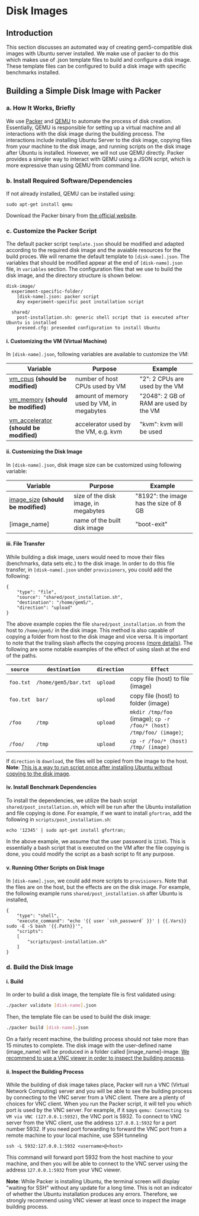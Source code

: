 # Disk Images

## Introduction
This section discusses an automated way of creating gem5-compatible disk images with Ubuntu server installed. We make use of packer to do this which makes use of .json template files to build and configure a disk image. These template files can be configured to build a disk image with specific benchmarks installed.


## Building a Simple Disk Image with Packer
<a name="packerbriefly"></a>
### a. How It Works, Briefly
We use [Packer](https://www.packer.io/) and [QEMU](https://www.qemu.org/) to automate the process of disk creation.
Essentially, QEMU is responsible for setting up a virtual machine and all interactions with the disk image during the building process.
The interactions include installing Ubuntu Server to the disk image, copying files from your machine to the disk image, and running scripts on the disk image after Ubuntu is installed.
However, we will not use QEMU directly.
Packer provides a simpler way to interact with QEMU using a JSON script, which is more expressive than using QEMU from command line.
<a name="dependencies"></a>
### b. Install Required Software/Dependencies
If not already installed, QEMU can be installed using:
```shell
sudo apt-get install qemu
```
Download the Packer binary from [the official website](https://www.packer.io/downloads.html).
<a name="customizing"></a>
### c. Customize the Packer Script
The default packer script `template.json` should be modified and adapted according to the required disk image and the avaiable resources for the build proces. We will rename the default template to `[disk-name].json`. The variables that should be modified appear at the end of `[disk-name].json` file, in `variables` section.
The configuration files that we use to build the disk image, and the directory structure is shown below:
```shell
disk-image/
  experiment-specific-folder/
    [disk-name].json: packer script
    Any experiment-specific post installation script

  shared/
    post-installation.sh: generic shell script that is executed after Ubuntu is installed
    preseed.cfg: preseeded configuration to install Ubuntu
```

<a name="customizingVM"></a>
#### i. Customizing the VM (Virtual Machine)
In `[disk-name].json`, following variables are available to customize the VM:

| Variable         | Purpose     | Example  |
| ---------------- |-------------|----------|
| [vm_cpus](https://www.packer.io/docs/builders/qemu.html#cpus) **(should be modified)** | number of host CPUs used by VM | "2": 2 CPUs are used by the VM |
| [vm_memory](https://www.packer.io/docs/builders/qemu.html#memory) **(should be modified)** | amount of memory used by VM, in megabytes | "2048": 2 GB of RAM are used by the VM |
| [vm_accelerator](https://www.packer.io/docs/builders/qemu.html#accelerator) **(should be modified)** | accelerator used by the VM, e.g. kvm | "kvm": kvm will be used |

<a name="customizingscripts"></a>
#### ii. Customizing the Disk Image
In `[disk-name].json`, disk image size can be customized using following variable:

| Variable        | Purpose     | Example  |
| ---------------- |-------------|----------|
| [image_size](https://www.packer.io/docs/builders/qemu.html#disk_size) **(should be modified)** | size of the disk image, in megabytes | "8192": the image has the size of 8 GB  |
| [image_name] | name of the built disk image | "boot-exit"  |




<a name="customizingscripts2"></a>
#### iii. File Transfer
While building a disk image, users would need to move their files (benchmarks, data sets etc.) to
the disk image. In order to do this file transfer, in `[disk-name].json` under `provisioners`, you could add the following:

```shell
{
    "type": "file",
    "source": "shared/post_installation.sh",
    "destination": "/home/gem5/",
    "direction": "upload"
}
```
The above example copies the file `shared/post_installation.sh` from the host to `/home/gem5/` in the disk image.
This method is also capable of copying a folder from host to the disk image and vice versa.
It is important to note that the trailing slash affects the copying process [(more details)](https://www.packer.io/docs/provisioners/file.html#directory-uploads).
The following are some notable examples of the effect of using slash at the end of the paths.

| `source`        | `destination`     | `direction`  |  `Effect`  |
| ---------------- |-------------|----------|-----|
| `foo.txt` | `/home/gem5/bar.txt` | `upload` | copy file (host) to file (image) |
| `foo.txt` | `bar/` | `upload` | copy file (host) to folder (image) |
| `/foo` | `/tmp` | `upload` | `mkdir /tmp/foo` (image);  `cp -r /foo/* (host) /tmp/foo/ (image)`; |
| `/foo/` | `/tmp` | `upload` | `cp -r /foo/* (host) /tmp/ (image)` |

If `direction` is `download`, the files will be copied from the image to the host.
**Note**: [This is a way to run script once after installing Ubuntu without copying to the disk image](#customizingscripts3).

<a name="customizingscripts3"></a>
#### iv. Install Benchmark Dependencies
To install the dependencies, we utilize the bash script `shared/post_installation.sh`, which will be run after the Ubuntu installation and file copying is done.
For example, if we want to install `gfortran`, add the following in `scripts/post_installation.sh`:
```shell
echo '12345' | sudo apt-get install gfortran;
```
In the above example, we assume that the user password is `12345`.
This is essentially a bash script that is executed on the VM after the file copying is done, you could modify the script as a bash script to fit any purpose.
<a name="customizingscripts4"></a>
#### v. Running Other Scripts on Disk Image
In `[disk-name].json`, we could add more scripts to `provisioners`.
Note that the files are on the host, but the effects are on the disk image.
For example, the following example runs `shared/post_installation.sh` after Ubuntu is installed,
```shell
{
    "type": "shell",
    "execute_command": "echo '{{ user `ssh_password` }}' | {{.Vars}} sudo -E -S bash '{{.Path}}'",
    "scripts":
    [
        "scripts/post-installation.sh"
    ]
}
```
<a name="buildsimple"></a>
### d. Build the Disk Image
<a name="simplebuild"></a>
#### i. Build
In order to build a disk image, the template file is first validated using:
```sh
./packer validate [disk-name].json
```
Then, the template file can be used to build the disk image:
```sh
./packer build [disk-name].json
```

On a fairly recent machine, the building process should not take more than 15 minutes to complete.
The disk image with the user-defined name (image_name) will be produced in a folder called [image_name]-image.
[We recommend to use a VNC viewer in order to inspect the building process](#inspect).
<a name="inspect"></a>
#### ii. Inspect the Building Process
While the building of disk image takes place, Packer will run a VNC (Virtual Network Computing) server and you will be able to see the building process by connecting to the VNC server from a VNC client. There are a plenty of choices for VNC client. When you run the Packer script, it will tell you which port is used by the VNC server. For example, if it says `qemu: Connecting to VM via VNC (127.0.0.1:5932)`, the VNC port is 5932.
To connect to VNC server from the VNC client, use the address `127.0.0.1:5932` for a port number 5932.
If you need port forwarding to forward the VNC port from a remote machine to your local machine, use SSH tunneling
```shell
ssh -L 5932:127.0.0.1:5932 <username>@<host>
```
This command will forward port 5932 from the host machine to your machine, and then you will be able to connect to the VNC server using the address `127.0.0.1:5932` from your VNC viewer.

**Note**: While Packer is installing Ubuntu, the terminal screen will display "waiting for SSH" without any update for a long time.
This is not an indicator of whether the Ubuntu installation produces any errors.
Therefore, we strongly recommend using VNC viewer at least once to inspect the image building process.
<a name="checking"></a>

